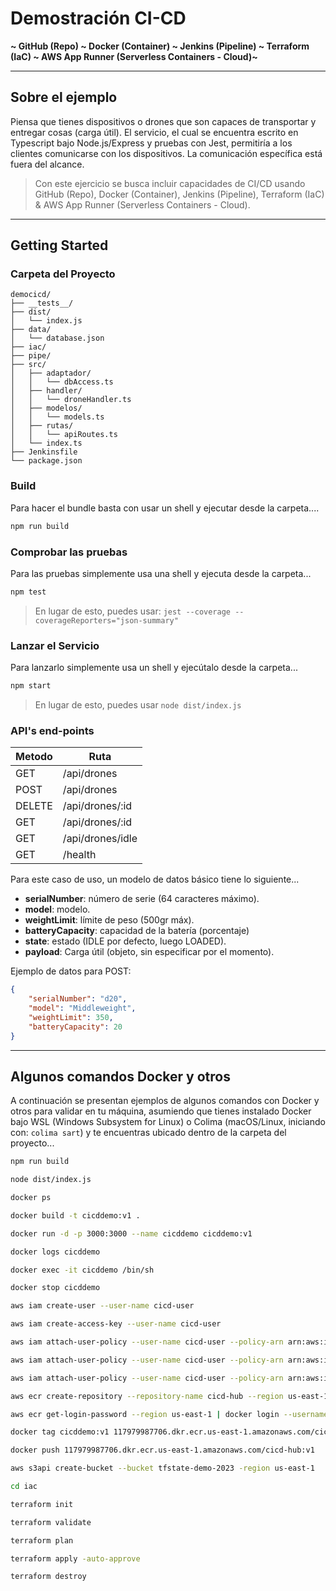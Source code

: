 # Demostración CI-CD

**~ GitHub (Repo) ~ Docker (Container) ~ Jenkins (Pipeline) ~ Terraform (IaC) ~ AWS App Runner (Serverless Containers - Cloud)~**

---

## Sobre el ejemplo

Piensa que tienes dispositivos o drones que son capaces de transportar y entregar cosas (carga útil). El servicio, el cual se encuentra escrito en Typescript bajo Node.js/Express y pruebas con Jest, permitiría a los clientes comunicarse con los dispositivos. La comunicación específica está fuera del alcance. 

> Con este ejercicio se busca incluir capacidades de CI/CD usando GitHub (Repo), Docker (Container), Jenkins (Pipeline), Terraform (IaC) & AWS App Runner (Serverless Containers - Cloud).

---

## Getting Started

### Carpeta del Proyecto

```
democicd/
├── __tests__/
├── dist/
│   └── index.js
├── data/
│   └── database.json
├── iac/
├── pipe/
├── src/
│   ├── adaptador/
│   │   └── dbAccess.ts
│   ├── handler/
│   │   └── droneHandler.ts
│   ├── modelos/
│   │   └── models.ts
│   ├── rutas/
│   │   └── apiRoutes.ts
│   └── index.ts
├── Jenkinsfile
└── package.json
```

### Build

Para hacer el bundle basta con usar un shell y ejecutar desde la carpeta....

```bash
npm run build
```

### Comprobar las pruebas

Para las pruebas simplemente usa una shell y ejecuta desde la carpeta...

```bash
npm test
```

> En lugar de esto, puedes usar: `jest --coverage --coverageReporters="json-summary"`

### Lanzar el Servicio

Para lanzarlo simplemente usa un shell y ejecútalo desde la carpeta...

```bash
npm start
```

> En lugar de esto, puedes usar `node dist/index.js`

### API's end-points

Metodo | Ruta
------ | --
GET    | /api/drones
POST   | /api/drones
DELETE | /api/drones/:id
GET    | /api/drones/:id
GET    | /api/drones/idle
GET    | /health

Para este caso de uso, un modelo de datos básico tiene lo siguiente...

- **serialNumber**: número de serie (64 caracteres máximo).
- **model**: modelo.
- **weightLimit**: límite de peso (500gr máx).
- **batteryCapacity**: capacidad de la batería (porcentaje)
- **state**: estado (IDLE por defecto, luego LOADED).
- **payload**: Carga útil (objeto, sin especificar por el momento).

Ejemplo de datos para POST:

```json
{
    "serialNumber": "d20",
    "model": "Middleweight",
    "weightLimit": 350,
    "batteryCapacity": 20
}
```

---

## Algunos comandos Docker y otros

A continuación se presentan ejemplos de algunos comandos con Docker y otros para validar en tu máquina, asumiendo que tienes instalado Docker bajo WSL (Windows Subsystem for Linux) o Colima (macOS/Linux, iniciando con: `colima sart`) y te encuentras ubicado dentro de la carpeta del proyecto...

```bash
npm run build

node dist/index.js

docker ps

docker build -t cicddemo:v1 .

docker run -d -p 3000:3000 --name cicddemo cicddemo:v1

docker logs cicddemo

docker exec -it cicddemo /bin/sh

docker stop cicddemo

aws iam create-user --user-name cicd-user

aws iam create-access-key --user-name cicd-user

aws iam attach-user-policy --user-name cicd-user --policy-arn arn:aws:iam::aws:policy/AmazonS3FullAccess

aws iam attach-user-policy --user-name cicd-user --policy-arn arn:aws:iam::aws:policy/AWSAppRunnerFullAccess

aws iam attach-user-policy --user-name cicd-user --policy-arn arn:aws:iam::aws:policy/AmazonEC2ContainerRegistryPowerUser

aws ecr create-repository --repository-name cicd-hub --region us-east-1

aws ecr get-login-password --region us-east-1 | docker login --username AWS --password-stdin 117979987706.dkr.ecr.us-east-1.amazonaws.com

docker tag cicddemo:v1 117979987706.dkr.ecr.us-east-1.amazonaws.com/cicd-hub:v1

docker push 117979987706.dkr.ecr.us-east-1.amazonaws.com/cicd-hub:v1

aws s3api create-bucket --bucket tfstate-demo-2023 -region us-east-1

cd iac

terraform init

terraform validate

terraform plan

terraform apply -auto-approve

terraform destroy
```
